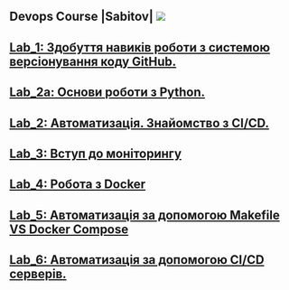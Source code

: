 ## Devops Course |Sabitov| ![](https://travis-ci.com/FloxNkx/devopsCourse.LP..svg?branch=main)
## [Lab_1: Здобуття навиків роботи з системою версіонування коду GitHub.](https://github.com/FloxNkx/devopsCourse.LP./tree/main/Lab_1) 
## [Lab_2a: Основи роботи з Python.](https://github.com/FloxNkx/devopsCourse.LP./tree/main/Lab_2a)
## [Lab_2: Автоматизація. Знайомство з CI/CD.](https://github.com/FloxNkx/devopsCourse.LP./tree/main/Lab_2)
## [Lab_3: Вступ до моніторингу](https://github.com/FloxNkx/devopsCourse.LP./tree/main/Lab_3)
## [Lab_4: Робота з Docker](https://github.com/FloxNkx/devopsCourse.LP./tree/main/Lab_4)
## [Lab_5: Автоматизація за допомогою Makefile VS Docker Compose](https://github.com/FloxNkx/devopsCourse.LP./tree/main/Lab_5)
## [Lab_6: Автоматизація за допомогою CI/CD серверів.](https://github.com/FloxNkx/devopsCourse.LP./tree/main/Lab_6)
